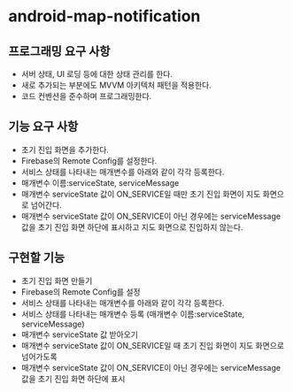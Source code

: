 # android-map-notification

## 프로그래밍 요구 사항
- 서버 상태, UI 로딩 등에 대한 상태 관리를 한다.
- 새로 추가되는 부분에도 MVVM 아키텍처 패턴을 적용한다.
- 코드 컨벤션을 준수하며 프로그래밍한다.

## 기능 요구 사항
- 초기 진입 화면을 추가한다.
- Firebase의 Remote Config를 설정한다.
- 서비스 상태를 나타내는 매개변수를 아래와 같이 각각 등록한다.
- 매개변수 이름:serviceState, serviceMessage
- 매개변수 serviceState 값이 ON_SERVICE일 때만 초기 진입 화면이 지도 화면으로 넘어간다.
- 매개변수 serviceState 값이 ON_SERVICE이 아닌 경우에는 serviceMessage 값을 초기 진입 화면 하단에 표시하고 지도 화면으로 진입하지 않는다.

## 구현할 기능
- 초기 진입 화면 만들기
- Firebase의 Remote Config를 설정
- 서비스 상태를 나타내는 매개변수를 아래와 같이 각각 등록한다.
- 서비스 상태를 나타내는 매개변수 등록 (매개변수 이름:serviceState, serviceMessage)
- 매개변수 serviceState 값 받아오기
- 매개변수 serviceState 값이 ON_SERVICE일 때 초기 진입 화면이 지도 화면으로 넘어가도록
- 매개변수 serviceState 값이 ON_SERVICE이 아닌 경우에는 serviceMessage 값을 초기 진입 화면 하단에 표시